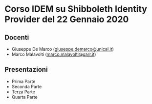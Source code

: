 # Corso IDEM su Shibboleth Identity Provider del 22 Gennaio 2020

## Docenti
* Giuseppe De Marco (giuseppe.demarco@unical.it)
* Marco Malavolti (marco.malavolti@garr.it)

## Presentazioni

* Prima Parte
* Seconda Parte
* Terza Parte
* Quarta Parte

